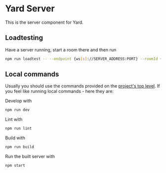 # Yard Server

This is the server component for Yard.

## Loadtesting

Have a server running, start a room there and then run

```sh
npm run loadtest -- --endpoint {ws[s]://SERVER_ADDRESS:PORT} --roomId {ROOM_ID}  --numClients {NUMBER_OF_CLIENTS}
```

## Local commands

Usually you should use the commands provided on the [project's top level](../README.md).
If you feel like running local commands - here they are:

Develop with

```sh
npm run dev
```

Lint with

```sh
npm run lint
```

Build with

```sh
npm run build
```

Run the built server with

```sh
npm start
```
